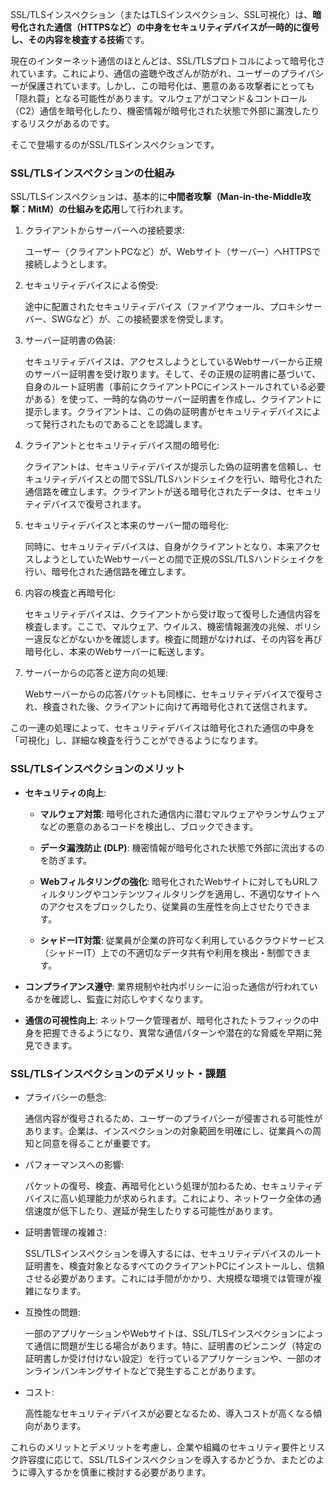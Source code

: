 SSL/TLSインスペクション（またはTLSインスペクション、SSL可視化）は、**暗号化された通信（HTTPSなど）の中身をセキュリティデバイスが一時的に復号し、その内容を検査する技術**です。

現在のインターネット通信のほとんどは、SSL/TLSプロトコルによって暗号化されています。これにより、通信の盗聴や改ざんが防がれ、ユーザーのプライバシーが保護されています。しかし、この暗号化は、悪意のある攻撃者にとっても「隠れ蓑」となる可能性があります。マルウェアがコマンド＆コントロール（C2）通信を暗号化したり、機密情報が暗号化された状態で外部に漏洩したりするリスクがあるのです。

そこで登場するのがSSL/TLSインスペクションです。

### SSL/TLSインスペクションの仕組み

SSL/TLSインスペクションは、基本的に**中間者攻撃（Man-in-the-Middle攻撃：MitM）の仕組みを応用**して行われます。

1. クライアントからサーバーへの接続要求:
    
    ユーザー（クライアントPCなど）が、Webサイト（サーバー）へHTTPSで接続しようとします。
    
2. セキュリティデバイスによる傍受:
    
    途中に配置されたセキュリティデバイス（ファイアウォール、プロキシサーバー、SWGなど）が、この接続要求を傍受します。
    
3. サーバー証明書の偽装:
    
    セキュリティデバイスは、アクセスしようとしているWebサーバーから正規のサーバー証明書を受け取ります。そして、その正規の証明書に基づいて、自身のルート証明書（事前にクライアントPCにインストールされている必要がある）を使って、一時的な偽のサーバー証明書を作成し、クライアントに提示します。クライアントは、この偽の証明書がセキュリティデバイスによって発行されたものであることを認識します。
    
4. クライアントとセキュリティデバイス間の暗号化:
    
    クライアントは、セキュリティデバイスが提示した偽の証明書を信頼し、セキュリティデバイスとの間でSSL/TLSハンドシェイクを行い、暗号化された通信路を確立します。クライアントが送る暗号化されたデータは、セキュリティデバイスで復号されます。
    
5. セキュリティデバイスと本来のサーバー間の暗号化:
    
    同時に、セキュリティデバイスは、自身がクライアントとなり、本来アクセスしようとしていたWebサーバーとの間で正規のSSL/TLSハンドシェイクを行い、暗号化された通信路を確立します。
    
6. 内容の検査と再暗号化:
    
    セキュリティデバイスは、クライアントから受け取って復号した通信内容を検査します。ここで、マルウェア、ウイルス、機密情報漏洩の兆候、ポリシー違反などがないかを確認します。検査に問題がなければ、その内容を再び暗号化し、本来のWebサーバーに転送します。
    
7. サーバーからの応答と逆方向の処理:
    
    Webサーバーからの応答パケットも同様に、セキュリティデバイスで復号され、検査された後、クライアントに向けて再暗号化されて送信されます。
    

この一連の処理によって、セキュリティデバイスは暗号化された通信の中身を「可視化」し、詳細な検査を行うことができるようになります。

### SSL/TLSインスペクションのメリット

- **セキュリティの向上**:
    
    - **マルウェア対策**: 暗号化された通信内に潜むマルウェアやランサムウェアなどの悪意のあるコードを検出し、ブロックできます。
        
    - **データ漏洩防止 (DLP)**: 機密情報が暗号化された状態で外部に流出するのを防ぎます。
        
    - **Webフィルタリングの強化**: 暗号化されたWebサイトに対してもURLフィルタリングやコンテンツフィルタリングを適用し、不適切なサイトへのアクセスをブロックしたり、従業員の生産性を向上させたりできます。
        
    - **シャドーIT対策**: 従業員が企業の許可なく利用しているクラウドサービス（シャドーIT）上での不適切なデータ共有や利用を検出・制御できます。
        
- **コンプライアンス遵守**: 業界規制や社内ポリシーに沿った通信が行われているかを確認し、監査に対応しやすくなります。
    
- **通信の可視性向上**: ネットワーク管理者が、暗号化されたトラフィックの中身を把握できるようになり、異常な通信パターンや潜在的な脅威を早期に発見できます。
    

### SSL/TLSインスペクションのデメリット・課題

- プライバシーの懸念:
    
    通信内容が復号されるため、ユーザーのプライバシーが侵害される可能性があります。企業は、インスペクションの対象範囲を明確にし、従業員への周知と同意を得ることが重要です。
    
- パフォーマンスへの影響:
    
    パケットの復号、検査、再暗号化という処理が加わるため、セキュリティデバイスに高い処理能力が求められます。これにより、ネットワーク全体の通信速度が低下したり、遅延が発生したりする可能性があります。
    
- 証明書管理の複雑さ:
    
    SSL/TLSインスペクションを導入するには、セキュリティデバイスのルート証明書を、検査対象となるすべてのクライアントPCにインストールし、信頼させる必要があります。これには手間がかかり、大規模な環境では管理が複雑になります。
    
- 互換性の問題:
    
    一部のアプリケーションやWebサイトは、SSL/TLSインスペクションによって通信に問題が生じる場合があります。特に、証明書のピンニング（特定の証明書しか受け付けない設定）を行っているアプリケーションや、一部のオンラインバンキングサイトなどで発生することがあります。
    
- コスト:
    
    高性能なセキュリティデバイスが必要となるため、導入コストが高くなる傾向があります。
    

これらのメリットとデメリットを考慮し、企業や組織のセキュリティ要件とリスク許容度に応じて、SSL/TLSインスペクションを導入するかどうか、またどのように導入するかを慎重に検討する必要があります。